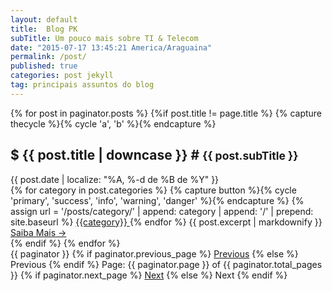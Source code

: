 ```yaml
---
layout: default
title:  Blog PK
subTitle: Um pouco mais sobre TI & Telecom
date: "2015-07-17 13:45:21 America/Araguaina"
permalink: /post/
published: true
categories: post jekyll
tag: principais assuntos do blog
---
```


<section id="posts">
  {% for post in paginator.posts %}
    {%if post.title != page.title %}
      {% capture thecycle %}{% cycle 'a', 'b' %}{% endcapture %}
        <div class="content-section-{{thecycle}}">
          <div class="container">
            <div class="row">
              <div class="col-md12">
                <div class="clearfix"></div>
                <h2> $ {{ post.title | downcase  }} # <small> {{ post.subTitle }} </small></h2>
                {{ post.date | localize: "%A, %-d de %B de %Y" }}
                <br />
                {% for category in post.categories %}
                  {% capture button %}{% cycle 'primary', 'success', 'info', 'warning', 'danger' %}{% endcapture %}
                  {% assign url = '/posts/category/' | append: category | append: '/' | prepend: site.baseurl %}
                    <a class="btn btn-{{button}} btn-xs" href="{{url}}">
                    {{category}}
                    </a>
                {% endfor %}
                {{ post.excerpt | markdownify }}
                <a class="btn btn-default btn-lg pull-right" href="{{ post.url | prepend: site.baseurl }}">Saiba Mais <span aria-hidden="true">&rarr;</span></a>
              </div>
            </div>
          </div>
        </div>
    {% endif %}
  {% endfor %}
  <!-- Pagination links -->
<div class="pagination">
  {{ paginator }}
  {% if paginator.previous_page %}
    <a href="{{ paginator.previous_page_path }}" class="previous">Previous</a>
  {% else %}
    <span class="previous">Previous</span>
  {% endif %}
  <span class="page_number ">Page: {{ paginator.page }} of {{ paginator.total_pages }}</span>
  {% if paginator.next_page %}
    <a href="{{ paginator.next_page_path }}" class="next">Next</a>
  {% else %}
    <span class="next ">Next</span>
  {% endif %}
</div>
</section>